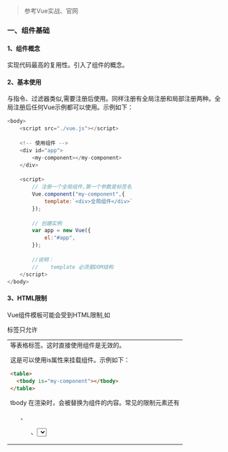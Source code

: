 > 参考Vue实战、官网

### 一、组件基础

#### 1、组件概念

实现代码最高的复用性。引入了组件的概念。

#### 2、基本使用

与指令、过滤器类似,需要注册后使用。同样注册有全局注册和局部注册两种。全局注册后任何Vue示例都可以使用。示例如下：

```js
<body>
    <script src="./vue.js"></script>

    <!-- 使用组件 -->
    <div id="app">
        <my-component></my-component>
    </div>
    
    <script>
        // 注册一个全局组件,第一个参数是标签名
        Vue.component("my-component",{
            template:`<div>全局组件</div>`
        });

        // 创建实例
        var app = new Vue({
            el:"#app",
        });

        //说明：
        //    template 必须是DOM结构
    </script>
</body>
```

#### 3、HTML限制

Vue组件模板可能会受到HTML限制,如<table>标签只允许<tr><td>等表格标签。这时直接使用组件是无效的。

这是可以使用is属性来挂载组件。示例如下：

```html
<table>
  <tbody is="my-component"></tbody>
</table>
```

tbody 在渲染时，会被替换为组件的内容。常见的限制元素还有<ul>、<ol>、<select>。

#### 4、数据选项
- data必须被定义为一个函数。
- data函数的返回值为一个对象

示例：
```js
<body>
    <script src="./vue.js"></script>

    <!-- 使用组件 -->
    <div id="app">
        <my-component></my-component>
        <my-component></my-component>
        <my-component></my-component>
    </div>
    
    <script>
        // 注册一个全局组件,第一个参数是标签名
        Vue.component("my-component",{
            template:`<button @click="counter++">{{counter}}</button>`,
            data: function(){
                return {counter:0};
            }
        });

        // 创建实例
        var app = new Vue({
            el:"#app",
        });

        //说明：
        //    data必须被定义为一个函数。
        //    data函数的返回值为一个对象
    </script>
</body>
```

###  二、props传递数据

#### 1、基本使用

**1)基本示例**

`父组件`向`子组件` 正向传递数据的过程通过props来实现。props的取值可以是字符串数组或者对象。

示例如下：

```html
<body>
    <script src="./vue.js"></script>

    <div id="app">
        <my-component message="来自父组件的数据"></my-component>
    </div>
    
    <script>
        Vue.component("my-component",{
            template:`<div>{{message}}</div>`,
            props:['message'],
        });

        var app = new Vue({
            el:"#app",
        });
    </script>
</body>
```

渲染结果为：

```html
<div id="app"><div>来自父组件的数据</div></div>
```

**2)注意事项**

由于HTML特性不区分大小写，当使用DOM模板时,驼峰命名的props名称要转为短横杠命名。

```html
props:["warningText"]
<my-component warning-text="提示信息"></my-component>
```

如果使用的是字符串模板可以忽略这些限制。

**3)动态props**

来自父组件的动态数据可以使用指令`v-bind`来动态绑定props的值。

示例：使用v-model绑定数据。父组件的数据子组件实时响应并更新模板。

```html
<body>
    <script src="./vue.js"></script>

    <div id="app">
        <input type="text" v-model="parentMessage">
        <my-component :message="parentMessage"></my-component>
    </div>
    
    <script>
        Vue.component("my-component",{
            template:`<div>{{message}}</div>`,
            props:['message'],
        });

        var app = new Vue({
            el:"#app",
            data:{
                parentMessage:"",
            }
        });
    </script>
</body>
```

#### 2、单向数据流
略。

#### 3、数据验证
对props传入的类型进行检查。

###  三、子组件与父组件通信

![组件通信](.\组件通信.bmp)

- 子组件向父组件通过自定义事件通信。
- 子组件使用`$emit()`来触发事件,父组件用`$on()`来监听子组件的事件。
- 父组件也可以直接在子组件的自定义标签上使用v-on来监听子组件触发的自定义事件。

#### 1、v-on监听子组件

如果子组件$emit()触发的是一个自定义事件，那么父组件只能使用v-on监听。

示例：

```html
<body>
    <script src="./vue.js"></script>

    <div id="app">
        <p>总数：{{ total }}</p>
        <my-component @increase="handleGetTotal" @reduce="handleGetTotal">
        </my-component>
    </div>

    <script>
        Vue.component("my-component", {
            template: `
               <div>
                    <button @click="handleIncrease">+1</button>
                    <button @click="handleReduce">-1</button>
               </div>
            `,
            data: function () {
                return {
                    counter: 0,
                }
            },
            methods: {
                handleIncrease: function () {
                    this.counter++;
                    this.$emit('increase', this.counter);
                },
                handleReduce: function () {
                    this.counter--;
                    this.$emit('reduce', this.counter);
                }
            }
        });

        var app = new Vue({
            el: "#app",
            data: {
                total: 0,
            },
            methods: {
                handleGetTotal: function (total) {
                    this.total = total;
                }
            }
        });
    </script>
</body>
```

渲染结果：
```html
<div id="app"><p>总数：-3</p> <div><button>+1</button> <button>-1</button></div></div>
```

#### 2、v-model监听子组件

如果子组件$emit()触发的是一个特殊的事件名`input`，那么父组件就可以使用v-model监听。

示例：

```html
<body>
    <script src="./vue.js"></script>

    <div id="app">
        <p>总数：{{ total }}</p>
        <my-component v-model="total">
        </my-component>
    </div>

    <script>
        Vue.component("my-component", {
            template: `
            <div>
                    <button @click="handleIncrease">+1</button>
                    <button @click="handleReduce">-1</button>
               </div>
            `,
            data: function () {
                return {
                    counter: 0,
                }
            },
            methods: {
                handleIncrease: function () {
                    this.counter++;
                    this.$emit('input', this.counter);
                },
                handleReduce: function () {
                    this.counter--;
                    this.$emit('input', this.counter);
                }
            }
        });

        var app = new Vue({
            el: "#app",
            data: {
                total: 0,
            },
            methods: {
                handleGetTotal: function (total) {
                    this.total = total;
                }
            }
        });
    </script>
</body>
```

### 四、非父子组件通信

#### 1、利用中央事件总线bus

起两个组件中介的作用。

示例：

```html
<body>
    <script src="./vue.js"></script>

    <div id="app">
        {{ message }}
        <component-a></component-a>
    </div>

    <script>
        var bus = new Vue();

        Vue.component("component-a", {
            template: `<button @click="handleEvent">传递事件</button>`,

            methods: {
                handleEvent: function () {
                   bus.$emit('on-message', '来自组件component-a的内容');
                },
            }
        });

        var app = new Vue({
            el: "#app",
            data: {
                message: '',
            },
            mounted () {
                var _this = this;
                bus.$on('on-message',function(msg){
                    _this.message = msg;
                });
            }
        });
    </script>
</body>
```

#### 2、父链

#### 3、子组件索引

### 五、插槽slot

#### 1、作用域

**1)showChild 绑定的是父组件的数据 。**

数据的作用域在父组件。

```html
<body>
    <script src="./vue.js"></script>
    // 父组件的html
    <div id="app">
        <child-component v-show="showChild"></child-component>
    </div>

    <script>
        // 定义子组件
        Vue.component('child-component',{
            template:`<div>子组件</div>`
        });

         // 父组件的js,数据在父组件中
        var app = new Vue({
            el:'#app',
            data:{
                showChild:true
            }
        });
    </script>
</body>
```

**2)showChild 绑定的是子组件的数据** 

数据的作用域在子组件。

```html
<body>
    <script src="./vue.js"></script>
  
    // 父组件的html
    <div id="app">
        <child-component></child-component>
    </div>

    <script>
        // 定义子组件,数据属于子组件
        Vue.component('child-component',{
            template:`<div v-show="showChild">子组件</div>`,
            data:function(){
              showChild:true
            }
        });
 
        // 父组件的js
        var app = new Vue({
            el:'#app',
        });
    </script>
</body>
```

#### 2、slot用法

**1)单个Slot**

在子组件内使用特殊的<slot>元素就可以为这个子组件开启一个slot(插槽)，在父组件模板里，插入在子组件标签内的所有内容将替换子组件的<slot>标签即它的内容。

**示例：**

```html
<body>
    <script src="./vue.js"></script>
    <div id="app">
        <child-component>
            <p>分发的内容</p>
            <p>更多分发的内容</p>
        </child-component>
    </div>

    <script>
        Vue.component('child-component', {
            template: ` 
            <div>
                <slot>
                    <p>如果父组件没有插入内容,我将作为默认出现</p>
                </slot>
            </div>`,
        });

        var app = new Vue({
            el: '#app',
        });
    </script>
</body>
```

**2)具名slot**

给<slot>元素指定一个name后，可以分发多个内容,具名slot可以与单个slot共存。

示例：

```html
<body>
    <script src="./vue.js"></script>
    <div id="app">
        <child-component>
            <h2 slot="header">标题</h2>
            <p>分发的内容</p>
            <p>更多分发的内容</p>
            <div slot="footer">底部信息</div>
        </child-component>
    </div>

    <script>
        Vue.component('child-component', {
            template: ` 
                <div class="container">
                    <div class="header">
                        <slot name="header"></slot>
                    </div>

                    <div class="main">
                        <slot></slot>
                    </div>

                    <div class="footer">
                        <slot name="footer"></slot>
                    </div>
                </div>`,
        });

        var app = new Vue({
            el: '#app',
        });
    </script>
</body>
```

#### 3、作用域插槽

作用域插槽是一种特殊的slot,使用一个可以复用的模板替换已渲染元素。示例：

```html
<body>
    <script src="./vue.js"></script>
    <div id="app">
        <child-component>
            <template scope="props">
                <p>来自父组件的内容</p>
                <p>{{ props.msg }}</p>
            </template>
        </child-component>
    </div>

    <script>
        Vue.component('child-component', {
            template: ` 
                <div class="container">
                    <slot msg="来自子组件的内容"></slot>
                </div>`,
        });

        var app = new Vue({
            el: '#app',
        });
    </script>
</body>
```

作用域插槽更具代表性的用例是列表组件,允许组件自定义应该如何渲染列表的每一项。

#### 4、访问slot

略。







### 六、组件高级用法

#### 1、递归组件
#### 2、内联模板
#### 3、动态组件
#### 4、异步组件
<全文结束>

